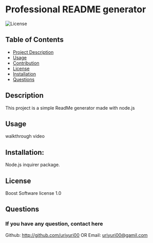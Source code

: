 
  # Professional README generator

  ![License](undefined)


  ## Table of Contents 
  - [Project Description](#Description)
  - [Usage](#Usage)
  - [Contribution](#Contribution)
  - [License](#license)
  - [Installation](#Installation)
  - [Questions](#Questions)


  ## Description
  
  This project is a simple ReadMe generator made with node.js
  ## Usage
   walkthrough video


  ## Installation:
  
  Node.js inquirer package.
  
  ## License
  
  Boost Software license 1.0
  
  ## Questions
  ### If you have any question, contact here

   Github: http://github.com/uriyuri00
   OR
   Email: uriyuri00@gamil.com




